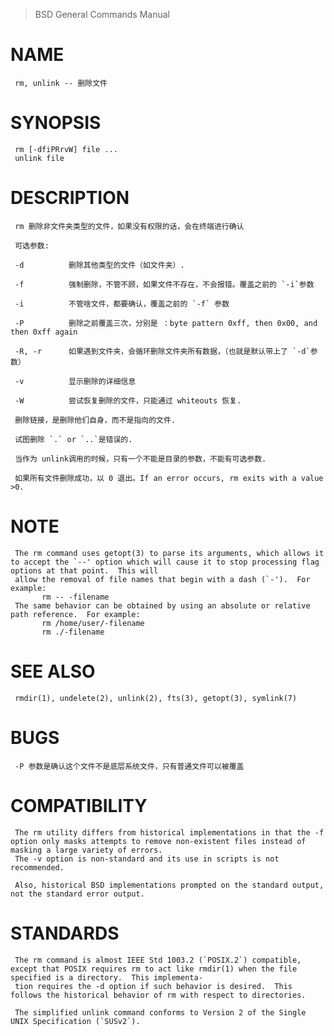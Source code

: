 > BSD General Commands Manual

# NAME
     rm, unlink -- 删除文件

# SYNOPSIS
     rm [-dfiPRrvW] file ...
     unlink file

# DESCRIPTION
     rm 删除非文件夹类型的文件，如果没有权限的话，会在终端进行确认

     可选参数:

     -d          删除其他类型的文件（如文件夹）.

     -f          强制删除，不管不顾，如果文件不存在，不会报错。覆盖之前的 `-i`参数

     -i          不管啥文件，都要确认，覆盖之前的 `-f` 参数

     -P          删除之前覆盖三次，分别是 ：byte pattern 0xff, then 0x00, and then 0xff again

     -R, -r      如果遇到文件夹，会循环删除文件夹所有数据，（也就是默认带上了 `-d`参数）

     -v          显示删除的详细信息

     -W          尝试恢复删除的文件，只能通过 whiteouts 恢复.

     删除链接，是删除他们自身，而不是指向的文件.

     试图删除 `.` or `..`是错误的.

     当作为 unlink调用的时候，只有一个不能是目录的参数，不能有可选参数.

     如果所有文件删除成功，以 0 退出。If an error occurs, rm exits with a value >0.

# NOTE
     The rm command uses getopt(3) to parse its arguments, which allows it to accept the `--' option which will cause it to stop processing flag options at that point.  This will
     allow the removal of file names that begin with a dash (`-').  For example:
           rm -- -filename
     The same behavior can be obtained by using an absolute or relative path reference.  For example:
           rm /home/user/-filename
           rm ./-filename

# SEE ALSO
     rmdir(1), undelete(2), unlink(2), fts(3), getopt(3), symlink(7)

# BUGS
     -P 参数是确认这个文件不是底层系统文件，只有普通文件可以被覆盖

# COMPATIBILITY
     The rm utility differs from historical implementations in that the -f option only masks attempts to remove non-existent files instead of masking a large variety of errors.
     The -v option is non-standard and its use in scripts is not recommended.

     Also, historical BSD implementations prompted on the standard output, not the standard error output.

# STANDARDS
     The rm command is almost IEEE Std 1003.2 (`POSIX.2`) compatible, except that POSIX requires rm to act like rmdir(1) when the file specified is a directory.  This implementa-
     tion requires the -d option if such behavior is desired.  This follows the historical behavior of rm with respect to directories.

     The simplified unlink command conforms to Version 2 of the Single UNIX Specification (`SUSv2`).
